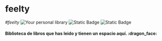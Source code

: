 # feelty
<em> #feelty </em>
![Your personal library](https://github.com/user-attachments/assets/830b9e77-1c81-49af-8bae-6f0157051e59)
![Static Badge](https://img.shields.io/badge/Version-0.0.0-purple?style=for-the-badge)
![Static Badge](https://img.shields.io/badge/State-Building-orange?style=for-the-badge)
<h4>Biblioteca de libros que has leido y tienen un espacio aquí. :dragon_face:</h4>




